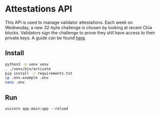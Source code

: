 # Attestations API

This API is used to manage validator attestations. Each week on Wednesday, a new 32-byte challenge is chosen by looking at recent Chia blocks. Validators sign the challenge to prove they still have access to their private keys. A guide can be found [here](https://docs.warp.green/validators/attestations).

## Install

```bash
python3 -m venv venv
. ./venv/bin/activate
pip install -r requirements.txt
cp .env.example .env
nano .env
```

## Run

```
uvicorn app.main:app --reload
```
